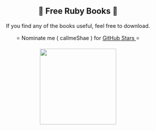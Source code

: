 <h2 align="center"> 📘 Free Ruby Books 📘</h2>

<p align="center"> If you find any of the books useful, feel free to download.</p>
<p align="center"> ⭐ Nominate me ( callmeShae ) for <a href="https://stars.github.com/nominate/"> GitHub Stars </a>⭐


<p align="center"><img src="https://eliseshaffer.com/images/2023-12-18-ruby-logo.png" width=200/></p>


